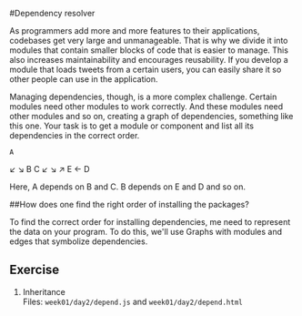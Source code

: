 
#Dependency resolver

As programmers add more and more features to their applications, codebases get very
large and unmanageable. That is why we divide it into modules that contain smaller
blocks of code that is easier to manage. This also increases maintainability and
encourages reusability. If you develop a module that loads tweets from a certain
users, you can easily share it so other people can use in the application.

Managing dependencies, though, is a more complex challenge. Certain modules need
other modules to work correctly. And these modules need other modules and so on,
creating a graph of dependencies, something like this one. Your task is to get a
module or component and list all its dependencies in the correct order.

    A
  ↙  ↘
  B    C
↙   ↘ ↗
E ← D

Here, A depends on B and C. B depends on E and D and so on.

##How does one find the right order of installing the packages?

To find the correct order for installing dependencies, me need to represent the data
on your program. To do this, we'll use Graphs with modules and edges that symbolize
dependencies.

## Exercise
1. Inheritance <br>
   Files: `week01/day2/depend.js` and `week01/day2/depend.html`
